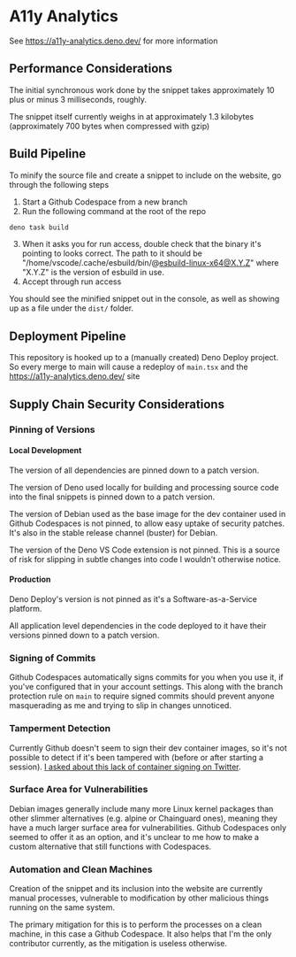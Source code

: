 # A11y Analytics

See https://a11y-analytics.deno.dev/ for more information

## Performance Considerations

The initial synchronous work done by the snippet takes approximately 10 plus or minus 3 milliseconds, roughly.

The snippet itself currently weighs in at approximately 1.3 kilobytes (approximately 700 bytes when compressed with gzip)

## Build Pipeline

To minify the source file and create a snippet to include on the website, go through the following steps

1. Start a Github Codespace from a new branch
2. Run the following command at the root of the repo
```bash
deno task build
```
3. When it asks you for run access, double check that the binary it's pointing to looks correct. The path to it should be "/home/vscode/.cache/esbuild/bin/@esbuild-linux-x64@X.Y.Z" where "X.Y.Z" is the version of esbuild in use.
4. Accept through run access

You should see the minified snippet out in the console, as well as showing up as a file under the `dist/` folder.

## Deployment Pipeline

This repository is hooked up to a (manually created) Deno Deploy project. So every merge to main will cause a redeploy of `main.tsx` and the https://a11y-analytics.deno.dev/ site

## Supply Chain Security Considerations

### Pinning of Versions

#### Local Development

The version of all dependencies are pinned down to a patch version.

The version of Deno used locally for building and processing source code into the final snippets is pinned down to a patch version.

The version of Debian used as the base image for the dev container used in Github Codespaces is not pinned, to allow easy uptake of security patches. It's also in the stable release channel (buster) for Debian.

The version of the Deno VS Code extension is not pinned. This is a source of risk for slipping in subtle changes into code I wouldn't otherwise notice.

#### Production

Deno Deploy's version is not pinned as it's a Software-as-a-Service platform.

All application level dependencies in the code deployed to it have their versions pinned down to a patch version.

### Signing of Commits

Github Codespaces automatically signs commits for you when you use it, if you've configured that in your account settings. This along with the branch protection rule on `main` to require signed commits should prevent anyone masquerading as me and trying to slip in changes unnoticed.

### Tamperment Detection

Currently Github doesn't seem to sign their dev container images, so it's not possible to detect if it's been tampered with (before or after starting a session). [I asked about this lack of container signing on Twitter](https://twitter.com/__grunet/status/1632395784942395393?s=20).

### Surface Area for Vulnerabilities

Debian images generally include many more Linux kernel packages than other slimmer alternatives (e.g. alpine or Chainguard ones), meaning they have a much larger surface area for vulnerabilities. Github Codespaces only seemed to offer it as an option, and it's unclear to me how to make a custom alternative that still functions with Codespaces.

### Automation and Clean Machines

Creation of the snippet and its inclusion into the website are currently manual processes, vulnerable to modification by other malicious things running on the same system.

The primary mitigation for this is to perform the processes on a clean machine, in this case a Github Codespace. It also helps that I'm the only contributor currently, as the mitigation is useless otherwise.
